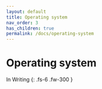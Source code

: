 ```yaml
---
layout: default
title: Operating system
nav_order: 3
has_children: true
permalink: /docs/operating-system
---
```


# Operating system

In Writing
{: .fs-6 .fw-300 }
